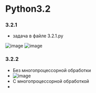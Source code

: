 # Python3.2
 
### 3.2.1
- задача в файле 3.2.1.py

![image](https://user-images.githubusercontent.com/79518116/206859025-8a6cb538-f6df-41c8-9ff5-5bfa85ec325b.png)
![image](https://user-images.githubusercontent.com/79518116/209677546-35a45c9c-c70f-4aa9-a72c-56ad5579f4ab.png)
### 3.2.2
- Без многопроцессорной обработки
- ![image](https://user-images.githubusercontent.com/79518116/209809480-5ecc22f7-7c24-4fa0-8437-186499f87831.png)
- С многопроцессорной обработкой
- 
